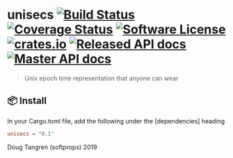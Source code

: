 # unisecs [![Build Status](https://travis-ci.org/softprops/unisecs.svg?branch=master)](https://travis-ci.org/softprops/unisecs) [![Coverage Status](https://coveralls.io/repos/github/softprops/unisecs/badge.svg)](https://coveralls.io/github/softprops/unisecs) [![Software License](https://img.shields.io/badge/license-MIT-brightgreen.svg)](LICENSE) [![crates.io](https://img.shields.io/crates/v/:crate.svg)](https://crates.io/crates/unisecs) [![Released API docs](https://docs.rs/unisecs/badge.svg)](http://docs.rs/unisecs) [![Master API docs](https://img.shields.io/badge/docs-master-green.svg)](https://softprops.github.io/unisecs)

> Unix epoch time representation that anyone can wear

## 📦 Install

In your Cargo.toml file, add the following under the [dependencies] heading

```toml
unisecs = "0.1"
```

Doug Tangren (softprops) 2019